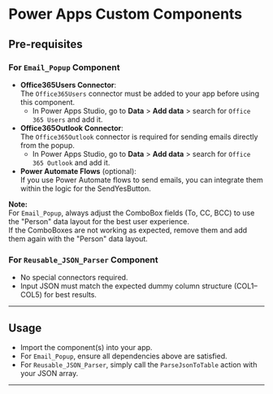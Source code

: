 # Power Apps Custom Components

## Pre-requisites

### For `Email_Popup` Component
- **Office365Users Connector**:  
  The `Office365Users` connector must be added to your app before using this component.  
  - In Power Apps Studio, go to **Data** > **Add data** > search for `Office 365 Users` and add it.
- **Office365Outlook Connector**:  
  The `Office365Outlook` connector is required for sending emails directly from the popup.  
  - In Power Apps Studio, go to **Data** > **Add data** > search for `Office 365 Outlook` and add it.
- **Power Automate Flows** (optional):  
  If you use Power Automate flows to send emails, you can integrate them within the logic for the SendYesButton.

**Note:**  
For `Email_Popup`, always adjust the ComboBox fields (To, CC, BCC) to use the "Person" data layout for the best user experience.  
If the ComboBoxes are not working as expected, remove them and add them again with the "Person" data layout.

### For `Reusable_JSON_Parser` Component
- No special connectors required.
- Input JSON must match the expected dummy column structure (COL1–COL5) for best results.

---

## Usage

- Import the component(s) into your app.
- For `Email_Popup`, ensure all dependencies above are satisfied.
- For `Reusable_JSON_Parser`, simply call the `ParseJsonToTable` action with your JSON array.

---
